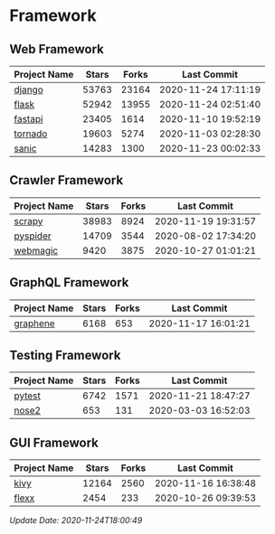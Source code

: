 # Framework

## Web Framework
| Project Name | Stars | Forks | Last Commit |
| ------------ | ----- | ----- | ----------- |
| [django](https://github.com/django/django) | 53763 | 23164 | 2020-11-24 17:11:19 |
| [flask](https://github.com/pallets/flask) | 52942 | 13955 | 2020-11-24 02:51:40 |
| [fastapi](https://github.com/tiangolo/fastapi) | 23405 | 1614 | 2020-11-10 19:52:19 |
| [tornado](https://github.com/tornadoweb/tornado) | 19603 | 5274 | 2020-11-03 02:28:30 |
| [sanic](https://github.com/huge-success/sanic) | 14283 | 1300 | 2020-11-23 00:02:33 |

## Crawler Framework
| Project Name | Stars | Forks | Last Commit |
| ------------ | ----- | ----- | ----------- |
| [scrapy](https://github.com/scrapy/scrapy) | 38983 | 8924 | 2020-11-19 19:31:57 |
| [pyspider](https://github.com/binux/pyspider) | 14709 | 3544 | 2020-08-02 17:34:20 |
| [webmagic](https://github.com/code4craft/webmagic) | 9420 | 3875 | 2020-10-27 01:01:21 |

## GraphQL Framework
| Project Name | Stars | Forks | Last Commit |
| ------------ | ----- | ----- | ----------- |
| [graphene](https://github.com/graphql-python/graphene) | 6168 | 653 | 2020-11-17 16:01:21 |

## Testing Framework
| Project Name | Stars | Forks | Last Commit |
| ------------ | ----- | ----- | ----------- |
| [pytest](https://github.com/pytest-dev/pytest) | 6742 | 1571 | 2020-11-21 18:47:27 |
| [nose2](https://github.com/nose-devs/nose2) | 653 | 131 | 2020-03-03 16:52:03 |

## GUI Framework
| Project Name | Stars | Forks | Last Commit |
| ------------ | ----- | ----- | ----------- |
| [kivy](https://github.com/kivy/kivy) | 12164 | 2560 | 2020-11-16 16:38:48 |
| [flexx](https://github.com/flexxui/flexx) | 2454 | 233 | 2020-10-26 09:39:53 |

*Update Date: 2020-11-24T18:00:49*